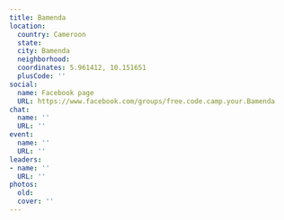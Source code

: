 ```yaml
---
title: Bamenda
location:
  country: Cameroon
  state: 
  city: Bamenda
  neighborhood: 
  coordinates: 5.961412, 10.151651
  plusCode: ''
social:
  name: Facebook page
  URL: https://www.facebook.com/groups/free.code.camp.your.Bamenda
chat:
  name: ''
  URL: ''
event:
  name: ''
  URL: ''
leaders:
- name: ''
  URL: ''
photos:
  old: 
  cover: ''
---
```

